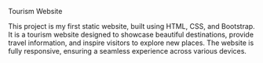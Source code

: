 Tourism Website

This project is my first static website, built using HTML, CSS, and Bootstrap. It is a tourism website designed to showcase beautiful destinations, provide travel information, and inspire visitors to explore new places. The website is fully responsive, ensuring a seamless experience across various devices.
